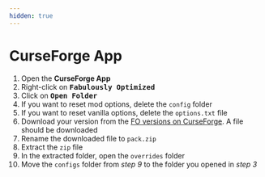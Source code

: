 ```yaml
---
hidden: true
---
```


# CurseForge App

1. Open the **CurseForge App**
2. Right-click on <kbd>**Fabulously Optimized**</kbd>
3. Click on <kbd>**Open Folder**</kbd>
4. If you want to reset mod options, delete the `config` folder
5. If you want to reset vanilla options, delete the `options.txt` file
6. Download your version from the [FO versions on CurseForge](https://www.curseforge.com/minecraft/modpacks/fabulously-optimized/files). A file should be downloaded
7. Rename the downloaded file to `pack.zip`
8. Extract the `zip` file
9. In the extracted folder, open the `overrides` folder
10. Move the `configs` folder from _step 9_ to the folder you opened in _step 3_
